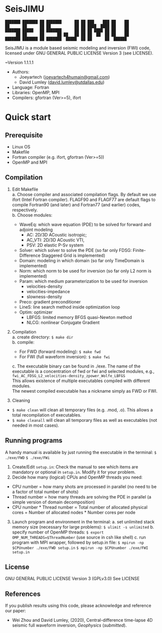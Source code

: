 # SeisJIMU


	███████ ███████ ██ ███████      ██ ██ ███    ███ ██    ██ 
	██      ██      ██ ██           ██ ██ ████  ████ ██    ██ 
	███████ █████   ██ ███████      ██ ██ ██ ████ ██ ██    ██ 
	     ██ ██      ██      ██ ██   ██ ██ ██  ██  ██ ██    ██ 
	███████ ███████ ██ ███████  █████  ██ ██      ██  ██████
	                                          
SeisJIMU is a module based seismic modeling and inversion (FWI) code,
licensed under GNU GENERAL PUBLIC LICENSE Version 3 (see LICENSE).

~Version 1.1.1.1
 - Authors: 
	 - Joeyartech  (joeyartech4humain@gmail.com)
	 - David Lumley (david.lumley@utdallas.edu)
 - Language: Fortran
 - Libraries: OpenMP, MPI
 - Compilers: gfortran (Ver>=5), ifort
<!---  - Tested on CPU: Intel(R) Xeon(R) Gold 6140 CPU @ 2.30GHz --->

# Quick start
## Prerequisite
- Linux OS
- Makefile
- Fortran compiler (e.g. ifort, gfortran (Ver>=5))
- OpenMP and MPI
<!-- - [Seismic Unix](https://github.com/JohnWStockwellJr/SeisUnix) for data IO and plotting -->

## Compilation
1. Edit Makefile  
    a. Choose compiler and associated compilation flags. By default we use ifort (Intel Fortran compiler). FLAGF90 and FLAGF77 are default flags to compile Fortran90 (and later) and Fortran77 (and earlier) codes, respectively.  
    b. Choose modules:
    - WaveEq: which wave equation (PDE) to be solved for forward and adjoint modeling
        - AC:     2D/3D ACoustic isotropic; 
        - AC_VTI: 2D/3D ACoustic VTI, 
        - PSV:    2D elastic P-Sv system
    - Solver: which solver to solve the PDE (so far only FDSG: Finite-Difference Staggered Grid is implemented)
    - Domain: modeling in which domain (so far only TimeDomain is implemented)
    - Norm:   which norm to be used for inversion (so far only L2 norm is implemented)
    - Param:  which medium parameterization to be used for inversion
        - velocities-density
        - velocities-impedance
        - slowness-density
    - Preco:  gradient preconditioner
    - LineS:  line search method inside optimization loop
    - Optim:  optimizer
        - LBFGS:  limited memory BFGS quasi-Newton method
        - NLCG:   nonlinear Conjugate Gradient

3. Compilation  
    a. create directory:
``` $ make dir ```  
    b. compile:
    - For FWD (forward modeling):
``` $ make fwd ```
    - For FWI (full waveform inversion):
``` $ make fwi ```

    c. The executable binary can be found in ./exe. The name of the executable is a concentration of fwd or fwi and selected modules, e.g., `fwi_AC_FDSG_L2_velocities-density_zpower_Wolfe_LBFGS`  
This allows existence of multiple executables compiled with different modules.  
The newest compiled executable has a nickname simply as FWD or FWI.

3. Cleaning
- ``` $ make clean ```
    will clean all temporary files (e.g. .mod, .o). This allows a total recompilation of executables.
- ``` $ make cleanall ```
    will clean all temporary files as well as executables (not needed in most cases).

## Running programs
A handy manual is available by just running the executable in the terminal:
``` $ ./exe/FWD ```
``` $ ./exe/FWi ```

1. Create/Edit `setup.in`:
  Check the manual to see which items are mandatory or optional in `setup.in`. Modify it for your problem.
2. Decide how many (logical) CPUs and OpenMP threads you need:
  - CPU number = how many shots are processed in parallel (no need to be a factor of total number of shots)
  - Thread number = how many threads are solving the PDE in parallel (a simple version of domain decomposition)
  - CPU number * Thread number = Total number of allocated physical cores = Number of allocated nodes * Number cores per node
3. Launch program and environment in the terminal:
  a. set unlimited stack memory size (necessary for large problems):
    ``` $ ulimit -s unlimited ```
  b. specify number of OpenMP threads:
    ``` $ export OMP_NUM_THREADS=$ThreadNumber ``` (use source in csh like shell)
  c. run program with MPI wrapper, followed by setup.in file:
    ``` $ mpirun -np $CPUnumber ./exe/FWD setup.in ```
    ``` $ mpirun -np $CPUnumber ./exe/FWI setup.in ```


License
----
GNU GENERAL PUBLIC LICENSE Version 3 (GPLv3.0)
See LICENSE


References
----
If you publish results using this code, please acknowledge and reference our paper:
- Wei Zhou and David Lumley, (2020), Central-difference time-lapse 4D seismic full waveform inversion, _Geophysics_ (_submitted_).
